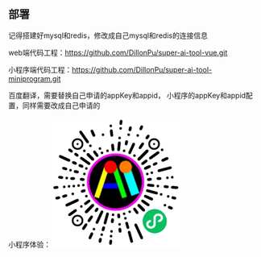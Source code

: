 ## 部署


记得搭建好mysql和redis，修改成自己mysql和redis的连接信息

web端代码工程：https://github.com/DillonPu/super-ai-tool-vue.git

小程序端代码工程：https://github.com/DillonPu/super-ai-tool-miniprogram.git

百度翻译，需要替换自己申请的appKey和appid，
小程序的appKey和appid配置，同样需要改成自己申请的

小程序体验：![AI超级小助手](./super_ai_mini.jpg)